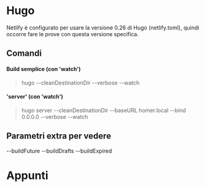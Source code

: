 # Hugo

Netlify è configurato per usare la versione 0.26 di Hugo (netlify.toml), quindi occorre fare le prove con questa versione specifica.


## Comandi

#### Build semplice (con 'watch')
> hugo --cleanDestinationDir --verbose --watch

#### 'server' (con 'watch')
> hugo server --cleanDestinationDir --baseURL homer.local --bind 0.0.0.0 --verbose --watch


## Parametri extra per vedere 
--buildFuture --buildDrafts --buildExpired


# Appunti

